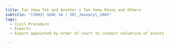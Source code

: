 ```yaml
---
title: Tan Yeow Tat and Another v Tan Yeow Khoon and Others 
subtitle: "[2003] SGHC 14 / 30\_January\_2003"
tags:
  - Civil Procedure
  - Experts
  - Expert appointed by order of court to conduct valuation of assets

---
```


